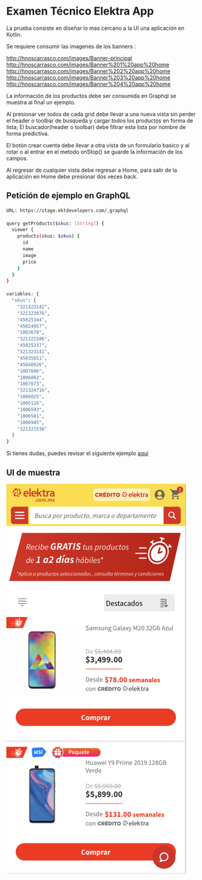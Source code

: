 # Examen Técnico Elektra App

La prueba consiste en diseñar lo mas cercano a la UI una aplicación en Kotlin.

Se requiere consumir las imagenes de los banners : 

http://hnoscarrasco.com/images/Banner-principal
http://hnoscarrasco.com/images/Banner%201%20app%20home
http://hnoscarrasco.com/images/Banner%202%20app%20home
http://hnoscarrasco.com/images/Banner%203%20app%20home
http://hnoscarrasco.com/images/Banner%204%20app%20home

La información de los productos debe ser consumida en Graphql se muestra al final un ejemplo.

Al presionar ver todos de cada grid debe llevar a una nueva vista sin perder el header o toolbar de busqueda y cargar todos los productos
en forma de lista; El buscador(header o toolbar) debe filtrar esta lista por nombre de forma predictiva.

El botón crear cuenta debe llevar a otra vista de un formulario basico y al rotar o al entrar en el metodo onStop() se guarde
la información de los campos.

Al regresar de cualquier vista debe regresar a Home, para salir de la aplicación en Home debe presionar dos veces back.

## Petición de ejemplo en GraphQL
```bash
URL: https://stage.ektdevelopers.com/_graphql

query getProducts($skus: [String]) {
  viewer {
    products(skus: $skus) {
      id
      name
      image
      price
    }
  }
}

variables: {
  "skus": [
    "321323142",
    "321323076",
    "45025344",
    "45024957",
    "1003678",
    "321321586",
    "45025337",
    "321323141",
    "45035651",
    "45048926",
    "1007046",
    "1006062",
    "1007073",
    "321324716",
    "1006025",
    "1005116",
    "1006593",
    "1006581",
    "1006945",
    "321321538"
  ]
}
```

Si tienes dudas, puedes revisar el siguiente ejemplo [aquí](https://stage.ektdevelopers.com/_graphql?variables=%7B%0A%20%20%22skus%22%3A%20%5B%22321323142%22%2C%20%22321323076%22%2C%20%2245025344%22%2C%20%2245024957%22%2C%20%221003678%22%2C%20%22321321586%22%2C%20%2245025337%22%2C%20%22321323141%22%2C%20%2245035651%22%2C%20%2245048926%22%2C%20%221007046%22%2C%20%221006062%22%2C%20%221007073%22%2C%20%22321324716%22%2C%20%221006025%22%2C%20%221005116%22%2C%20%221006593%22%2C%20%221006581%22%2C%20%221006945%22%2C%20%22321321538%22%5D%0A%7D&query=query%20getProducts(%24skus%3A%20%5BString%5D)%20%7B%0A%20%20viewer%20%7B%0A%20%20%20%20products(skus%3A%20%24skus)%20%7B%0A%20%20%20%20%20%20id%0A%20%20%20%20%20%20name%0A%20%20%20%20%20%20image%0A%20%20%20%20%20%20price%0A%20%20%20%20%7D%0A%20%20%7D%0A%7D)


## UI de muestra
![](https://raw.githubusercontent.com/ocardenasg/elektra-mobile-test/master/EjemploUI.png)
